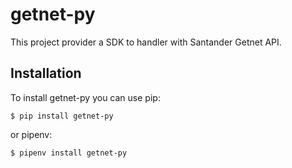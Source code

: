 getnet-py
=========

This project provider a SDK to handler with Santander Getnet API.

Installation
------------

To install getnet-py you can use pip:

    $ pip install getnet-py

or pipenv:

    $ pipenv install getnet-py
